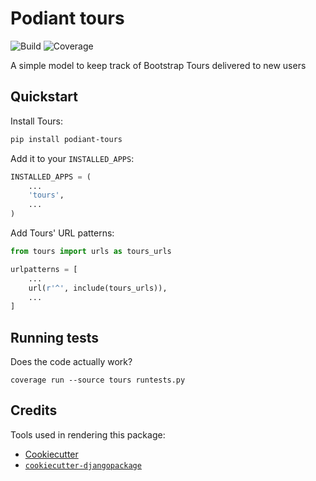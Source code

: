 Podiant tours
=============

![Build](https://git.steadman.io/podiant/tours/badges/master/build.svg)
![Coverage](https://git.steadman.io/podiant/tours/badges/master/coverage.svg)

A simple model to keep track of Bootstrap Tours delivered to new users

## Quickstart

Install Tours:

```sh
pip install podiant-tours
```

Add it to your `INSTALLED_APPS`:
```python
INSTALLED_APPS = (
    ...
    'tours',
    ...
)

```
Add Tours' URL patterns:

```python
from tours import urls as tours_urls

urlpatterns = [
    ...
    url(r'^', include(tours_urls)),
    ...
]
```

## Running tests

Does the code actually work?

```
coverage run --source tours runtests.py
```

## Credits

Tools used in rendering this package:

- [Cookiecutter](https://github.com/audreyr/cookiecutter)
- [`cookiecutter-djangopackage`](https://github.com/pydanny/cookiecutter-djangopackage)
